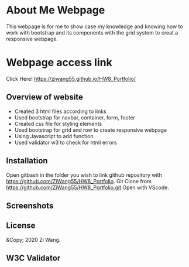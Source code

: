 # About Me Webpage #

This webpage is for me to show case my knowledge and knowing how to work with bootstrap and its components with the grid system to creat a responsive webpage.

# Webpage access link #

Click Here! https://ziwang55.github.io/HW8_Portfolio/

## Overview of website ##

* Created 3 html files according to links
* Used bootstrap for navbar, container, form, footer
* Created css file for styling elements
* Used bootstrap for grid and row to create responsive webpage
* Using Javascript to add function
* Used validator w3 to check for html errors

## Installation ##

Open gitbash in the folder you wish to link github repository with https://github.com/ZiWang55/HW8_Portfolio.
Git Clone from https://github.com/ZiWang55/HW8_Portfolio.git 
Open with VScode.

## Screenshots ##



## License ##
&Copy; 2020 Zi Wang.

## W3C Validator ##
